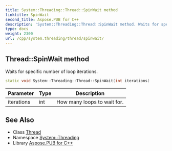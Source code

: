 ```yaml
---
title: System::Threading::Thread::SpinWait method
linktitle: SpinWait
second_title: Aspose.PUB for C++
description: 'System::Threading::Thread::SpinWait method. Waits for specific number of loop iterations in C++.'
type: docs
weight: 2300
url: /cpp/system.threading/thread/spinwait/
---
```

## Thread::SpinWait method


Waits for specific number of loop iterations.

```cpp
static void System::Threading::Thread::SpinWait(int iterations)
```


| Parameter | Type | Description |
| --- | --- | --- |
| iterations | int | How many loops to wait for. |

## See Also

* Class [Thread](../)
* Namespace [System::Threading](../../)
* Library [Aspose.PUB for C++](../../../)

